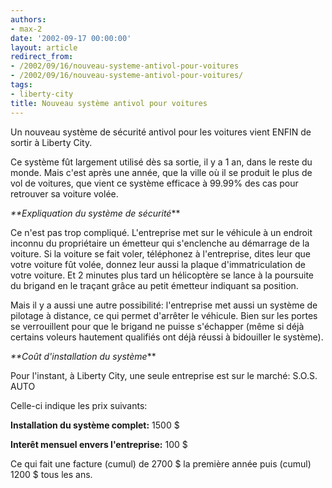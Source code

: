 ```yaml
---
authors:
- max-2
date: '2002-09-17 00:00:00'
layout: article
redirect_from:
- /2002/09/16/nouveau-systeme-antivol-pour-voitures
- /2002/09/16/nouveau-systeme-antivol-pour-voitures/
tags:
- liberty-city
title: Nouveau système antivol pour voitures
---
```



Un nouveau système de sécurité antivol pour les voitures vient ENFIN de sortir à Liberty City.

Ce système fût largement utilisé dès sa sortie, il y a 1 an, dans le reste du monde. Mais c'est après une année, que la ville où il se produit le plus de vol de voitures, que vient ce système efficace à 99.99% des cas pour retrouver sa voiture volée.

_\*\*Expliquation du système de sécurité_\*\*

Ce n'est pas trop compliqué. L'entreprise met sur le véhicule à un endroit inconnu du propriétaire un émetteur qui s'enclenche au démarrage de la voiture. Si la voiture se fait voler, téléphonez à l'entreprise, dites leur que votre voiture fût volée, donnez leur aussi la plaque d'immatriculation de votre voiture. Et 2 minutes plus tard un hélicoptère se lance à la poursuite du brigand en le traçant grâce au petit émetteur indiquant sa position.

Mais il y a aussi une autre possibilité: l'entreprise met aussi un système de pilotage à distance, ce qui permet d'arrêter le véhicule. Bien sur les portes se verrouillent pour que le brigand ne puisse s'échapper (même si déjà certains voleurs hautement qualifiés ont déjà réussi à bidouiller le système).

_\*\*Coût d'installation du système_\*\*

Pour l'instant, à Liberty City, une seule entreprise est sur le marché: S.O.S. AUTO

Celle-ci indique les prix suivants:

**Installation du système complet:** 1500 $

**Interêt mensuel envers l'entreprise:** 100 $

Ce qui fait une facture (cumul) de 2700 $ la première année puis (cumul) 1200 $ tous les ans.